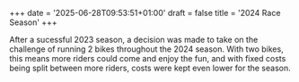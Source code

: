 +++
date = '2025-06-28T09:53:51+01:00'
draft = false
title = '2024 Race Season'
+++

After a sucessful 2023 season, a decision was made to take on the challenge of running 2 bikes throughout the 2024 season.  With two bikes, this means more riders could come and enjoy the fun, and with fixed costs being split between more riders, costs were kept even lower for the season.